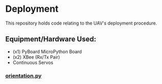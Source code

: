 # Deployment
This repository holds code relating to the UAV's deployment procedure.
## Equipment/Hardware Used:
* (x1) PyBoard MicroPython Board
* (x2) XBee (Rx/Tx Pair)
* Continuous Servos

### [orientation.py](https://github.com/unccrocketry/deployment/blob/master/orientation_function.py)
